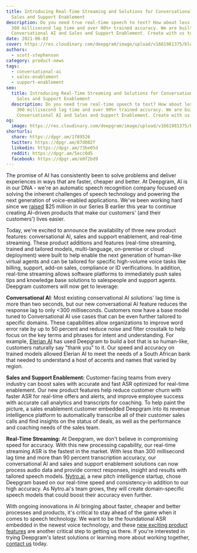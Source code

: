 ```yaml
---
title: Introducing Real-Time Streaming and Solutions for Conversational AI,
  Sales and Support Enablement
description: Do you need true real-time speech to text? How about less than 
  300 millisecond lag time and over 90%+ trained accuracy. We are built for
  Conversational AI and Sales and Support Enablement. Create with us today.
date: 2021-06-03
cover: https://res.cloudinary.com/deepgram/image/upload/v1661981375/blog/introducing-real-time-streaming-and-solutions-for-conversational-ai-sales-and-support-enablement/introducing-real-time-streaming%402x.jpg
authors:
  - scott-stephenson
category: product-news
tags:
  - conversational-ai
  - sales-enablement
  - support-enablement
seo:
  title: Introducing Real-Time Streaming and Solutions for Conversational AI,
    Sales and Support Enablement
  description: Do you need true real-time speech to text? How about less than 
    300 millisecond lag time and over 90%+ trained accuracy. We are built for
    Conversational AI and Sales and Support Enablement. Create with us today.
og:
  image: https://res.cloudinary.com/deepgram/image/upload/v1661981375/blog/introducing-real-time-streaming-and-solutions-for-conversational-ai-sales-and-support-enablement/introducing-real-time-streaming%402x.jpg
shorturls:
  share: https://dpgr.am/1f89526
  twitter: https://dpgr.am/87d802f
  linkedin: https://dpgr.am/73be05d
  reddit: https://dpgr.am/5ecc0d5
  facebook: https://dpgr.am/e0f2bd9
---
```


The promise of AI has consistently been to solve problems and deliver experiences in ways that are faster, cheaper and better. At Deepgram, AI is in our DNA - we're an automatic speech recognition company focused on solving the inherent challenges of speech technology and powering the next generation of voice-enabled applications.  We've been working hard since we [raised](https://blog.deepgram.com/we-raised-25-million/) $25 million in our Series B earlier this year to continue creating AI-driven products that make our customers' (and their customers') lives easier.

Today, we're excited to announce the availability of three new product features: conversational AI, sales and support enablement, and real-time streaming. These product additions and features (real-time streaming, trained and tailored models, multi-language, on-premise or cloud deployment) were built to help enable the next generation of human-like virtual agents and can be tailored for specific high-volume voice tasks like billing, support, add-on sales, compliance or ID verifications. In addition, real-time streaming allows software platforms to immediately push sales tips and knowledge base solutions to salespeople and support agents. Deepgram customers will now get to leverage: 

**Conversational AI**: Most existing conservational AI solutions' lag time is more than two seconds, but our new conversational AI feature reduces the response lag to only &lt;300 milliseconds. Customers now have a base model tuned to Conversational AI use cases that can be even further tailored to specific domains. These capabilities allow organizations to improve word error rate by up to 50 percent and reduce noise and filter crosstalk to help focus on the key terms and phrases for intent and understanding. For example, [Elerian AI](http://www.elerian.ai) has used Deepgram to build a bot that is so human-like, customers naturally say "thank you" to it. Our speed and accuracy on trained models allowed Elerian AI to meet the needs of a South African bank that needed to understand a host of accents and names that varied by region.

**Sales and Support Enablement:** Customer-facing teams from every industry can boost sales with accurate and fast ASR optimized for real-time enablement. Our new product features help reduce customer churn with faster ASR for real-time offers and alerts, and improve employee success with accurate call analytics and transcripts for coaching. To help paint the picture, a sales enablement customer embedded Deepgram into its revenue intelligence platform to automatically transcribe all of their customer sales calls and find insights on the status of deals, as well as the performance and coaching needs of the sales team.

**Real-Time Streaming:** At Deepgram, we don't believe in compromising speed for accuracy. With this new processing capability, our real-time streaming ASR is the fastest in the market. With less than 300 millisecond lag time and more than 90 percent transcription accuracy, our conversational AI and sales and support enablement solutions can now process audio data and provide correct responses, insight and results with tailored speech models. [Nytro.ai](http://www.nytro.ai), a new pitch intelligence startup, chose Deepgram based on our real-time speed and consistency-in addition to our high accuracy.  As Nytro.ai's team grows, they will create domain-specific speech models that could boost their accuracy even further.

With ongoing innovations in AI bringing about faster, cheaper and better processes and products, it's critical to stay ahead of the game when it comes to speech technology. We want to be the foundational ASR embedded in the newest voice technology, and these [new exciting product features](https://venturebeat.com/2021/06/03/deepgram-beefs-up-conversational-ai-engagement-with-new-apis/) are another critical step to getting us there. If you're interested in trying Deepgram's latest solutions or learning more about working together, [contact us](https://deepgram.com/contact-us/) today.